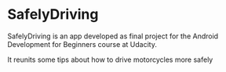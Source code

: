 SafelyDriving
===
SafelyDriving is an app developed as final project for
the Android Development for Beginners course at Udacity.

It reunits some tips about how to drive motorcycles more safely